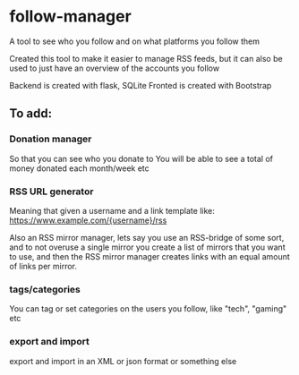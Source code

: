 # follow-manager
A tool to see who you follow and on what platforms you follow them

Created this tool to make it easier to manage RSS feeds, but it can also be used to just have an overview of the accounts you follow

Backend is created with flask, SQLite
Fronted is created with Bootstrap

## To add:

### Donation manager

So that you can see who you donate to
You will be able to see a total of money donated each month/week etc

### RSS URL generator

Meaning that given a username and a link template like: https://www.example.com/{username}/rss

Also an RSS mirror manager, lets say you use an RSS-bridge of some sort, and to not overuse a single mirror you create a list of mirrors that you want to use, and then the RSS mirror manager creates links with an equal amount of links per mirror.

### tags/categories

You can tag or set categories on the users you follow, like "tech", "gaming" etc

### export and import

export and import in an XML or json format or something else

